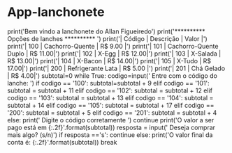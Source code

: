 # App-lanchonete


print('Bem vindo a lanchonete do Allan Figueiredo')
print('********** Opções de lanches ********** ')
print('| Código |      Descrição         |   Valor |')
print('|   100  |    Cachorro-Quente     | R$ 9.00 |')
print('|   101  |  Cachorro-Quente Duplo | R$ 11.00|')
print('|   102  |        X-Egg           | R$ 12.00|')
print('|   103  |       X-Salada         | R$ 13.00|')
print('|   104  |        X-Bacon         | R$ 14.00|')
print('|   105  |         X-Tudo         | R$ 17.00|')
print('|   200  |    Refrigerante Lata   | R$ 5.00 |')
print('|   201  |       Chá Gelado       |  R$ 4.00|')
subtotal=0
while True:
    codigo=input(' Entre com o código do lanche: ')
    if codigo == '100':
        subtotal=subtotal + 9
    elif codigo == '101':
        subtotal = subtotal + 11
    elif codigo == '102':
        subtotal = subtotal + 12
    elif codigo == '103':
        subtotal = subtotal + 13
    elif codigo == '104':
        subtotal = subtotal + 14
    elif codigo == '105':
        subtotal = subtotal + 17
    elif codigo == '200':
        subtotal = subtotal + 5
    elif codigo == '201':
        subtotal = subtotal + 4
    else:
        print(' Digite o código corretamente ')
        continue
    print('O valor a ser pago está em {:.2f}'.format(subtotal))
    resposta = input(' Deseja comprar mais algo? (s/n)')
    if resposta =='s':
       continue
    else:
        print('O valor final da conta é: {:.2f}'.format(subtotal))
        break

